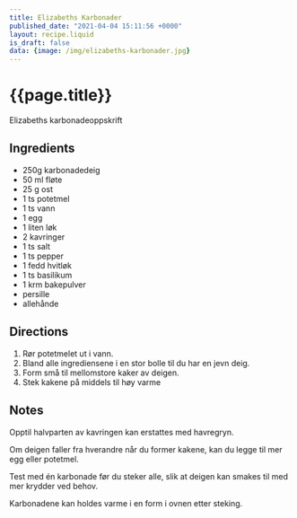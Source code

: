 ```yaml
---
title: Elizabeths Karbonader
published_date: "2021-04-04 15:11:56 +0000"
layout: recipe.liquid
is_draft: false
data: {image: /img/elizabeths-karbonader.jpg}
---
```

# {{page.title}}

Elizabeths karbonadeoppskrift

## Ingredients

- 250g karbonadedeig
- 50 ml fløte
- 25 g ost
- 1 ts potetmel
- 1 ts vann
- 1 egg
- 1 liten løk
- 2 kavringer
- 1 ts salt
- 1 ts pepper
- 1 fedd hvitløk
- 1 ts basilikum
- 1 krm bakepulver
- persille
- allehånde

## Directions

1. Rør potetmelet ut i vann.
2. Bland alle ingrediensene i en stor bolle til du har en jevn deig.
3. Form små til mellomstore kaker av deigen.
4. Stek kakene på middels til høy varme

## Notes
Opptil halvparten av kavringen kan erstattes med havregryn.

Om deigen faller fra hverandre når du former kakene, kan du legge til mer egg eller potetmel.

Test med én karbonade før du steker alle, slik at deigen kan smakes til med mer krydder ved behov.

Karbonadene kan holdes varme i en form i ovnen etter steking.